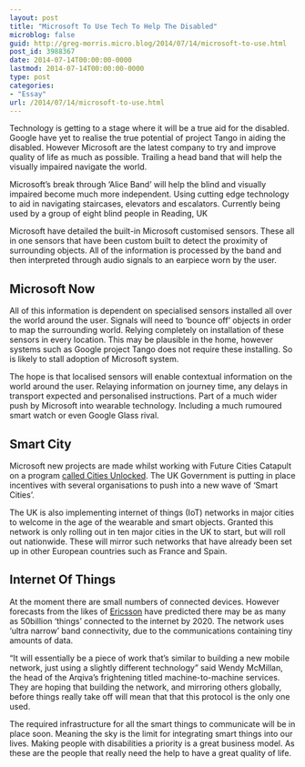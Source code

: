 ```yaml
---
layout: post
title: "Microsoft To Use Tech To Help The Disabled"
microblog: false
guid: http://greg-morris.micro.blog/2014/07/14/microsoft-to-use.html
post_id: 3988367
date: 2014-07-14T00:00:00-0000
lastmod: 2014-07-14T00:00:00-0000
type: post
categories:
- "Essay"
url: /2014/07/14/microsoft-to-use.html
---
```

<p>Technology is getting to a stage where it will be a true aid for the disabled. Google have yet to realise the true potential of project Tango in aiding the disabled. However Microsoft are the latest company to try and improve quality of life as much as possible. Trailing a head band that will help the visually impaired navigate the world.</p><p>Microsoft’s break through ‘Alice Band’ will help the blind and visually impaired become much more independent. Using cutting edge technology to aid in navigating staircases, elevators and escalators. Currently being used by a group of eight blind people in Reading, UK</p><p>Microsoft have detailed the built-in Microsoft customised sensors. These all in one sensors that have been custom built to detect the proximity of surrounding objects. All of the information is processed by the band and then interpreted through audio signals to an earpiece worn by the user.</p><h2 id="microsoft-now"><strong>Microsoft Now</strong></h2><p>All of this information is dependent on specialised sensors installed all over the world around the user. Signals will need to ‘bounce off’ objects in order to map the surrounding world. Relying completely on installation of these sensors in every location. This may be plausible in the home, however systems such as Google project Tango does not require these installing. So is likely to stall adoption of Microsoft system.</p><p>The hope is that localised sensors will enable contextual information on the world around the user. Relaying information on journey time, any delays in transport expected and personalised instructions. Part of a much wider push by Microsoft into wearable technology. Including a much rumoured smart watch or even Google Glass rival.</p><h2 id="smart-city"><strong>Smart City</strong></h2><p>Microsoft new projects are made whilst working with Future Cities Catapult on a program <a href="https://futurecities.catapult.org.uk/project-full-view/-/asset_publisher/oDS9tiXrD0wi/content/project-cities-unlocked/">called Cities Unlocked</a>. The UK Government is putting in place incentives with several organisations to push into a new wave of ‘Smart Cities’.</p><p>The UK is also implementing internet of things (IoT) networks in major cities to welcome in the age of the wearable and smart objects. Granted this network is only rolling out in ten major cities in the UK to start, but will roll out nationwide. These will mirror such networks that have already been set up in other European countries such as France and Spain.</p><h2 id="internet-of-things"><strong>Internet Of Things</strong></h2><p>At the moment there are small numbers of connected devices. However forecasts from the likes of <a href="http://www.ericsson.com/news/110214_more_than_50_billion_244188811_c">Ericsson</a> have predicted there may be as many as 50billion ‘things’ connected to the internet by 2020. The network uses ‘ultra narrow’ band connectivity, due to the communications containing tiny amounts of data.</p><p>“It will essentially be a piece of work that’s similar to building a new mobile network, just using a slightly different technology” said Wendy McMillan, the head of the Arqiva’s frightening titled machine-to-machine services. They are hoping that building the network, and mirroring others globally, before things really take off will mean that that this protocol is the only one used.</p><p>The required infrastructure for all the smart things to communicate will be in place soon. Meaning the sky is the limit for integrating smart things into our lives. Making people with disabilities a priority is a great business model. As these are the people that really need the help to have a great quality of life.</p>
